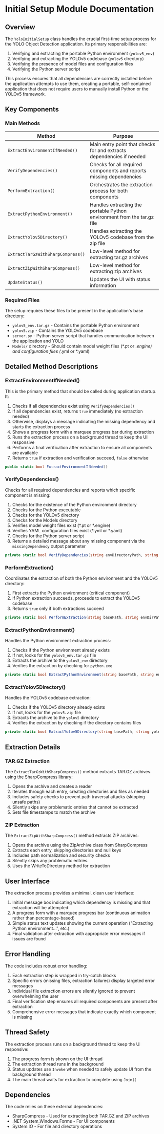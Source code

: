 # Initial Setup Module Documentation

## Overview

The `YoloInitialSetup` class handles the crucial first-time setup process for the YOLO Object Detection application. Its primary responsibilities are:

1. Verifying and extracting the portable Python environment (`yolov5_env`)
2. Verifying and extracting the YOLOv5 codebase (`yolov5` directory)
3. Verifying the presence of model files and configuration files
4. Verifying the Python server script

This process ensures that all dependencies are correctly installed before the application attempts to use them, creating a portable, self-contained application that does not require users to manually install Python or the YOLOv5 framework.

## Key Components

### Main Methods

| Method | Purpose |
|--------|---------|
| `ExtractEnvironmentIfNeeded()` | Main entry point that checks for and extracts dependencies if needed |
| `VerifyDependencies()` | Checks for all required components and reports missing dependencies |
| `PerformExtraction()` | Orchestrates the extraction process for both components |
| `ExtractPythonEnvironment()` | Handles extracting the portable Python environment from the tar.gz file |
| `ExtractYolov5Directory()` | Handles extracting the YOLOv5 codebase from the zip file |
| `ExtractTarGzWithSharpCompress()` | Low-level method for extracting tar.gz archives |
| `ExtractZipWithSharpCompress()` | Low-level method for extracting zip archives |
| `UpdateStatus()` | Updates the UI with status information |

### Required Files

The setup requires these files to be present in the application's base directory:

- `yolov5_env.tar.gz` - Contains the portable Python environment
- `yolov5.zip` - Contains the YOLOv5 codebase
- `server.py` - Python server script that handles communication between the application and YOLO
- `Models/` directory - Should contain model weight files (*.pt or *.engine) and configuration files (*.yml or *.yaml)

## Detailed Method Descriptions

### ExtractEnvironmentIfNeeded()

This is the primary method that should be called during application startup. It:

1. Checks if all dependencies exist using `VerifyDependencies()`
2. If all dependencies exist, returns `true` immediately (no extraction needed)
3. Otherwise, displays a message indicating the missing dependency and starts the extraction process
4. Shows a progress form with a marquee progress bar during extraction
5. Runs the extraction process on a background thread to keep the UI responsive
6. Performs a final verification after extraction to ensure all components are available
7. Returns `true` if extraction and verification succeed, `false` otherwise

```csharp
public static bool ExtractEnvironmentIfNeeded()
```

### VerifyDependencies()

Checks for all required dependencies and reports which specific component is missing:

1. Checks for the existence of the Python environment directory
2. Checks for the Python executable
3. Checks for the YOLOv5 directory
4. Checks for the Models directory
5. Verifies model weight files exist (*.pt or *.engine)
6. Verifies YAML configuration files exist (*.yml or *.yaml)
7. Checks for the Python server script
8. Returns a detailed message about any missing component via the `missingDependency` output parameter

```csharp
private static bool VerifyDependencies(string envDirectoryPath, string pythonExePath, string yolov5DirectoryPath, string modelsDirectoryPath, string pythonServerScript, out string missingDependency)
```

### PerformExtraction()

Coordinates the extraction of both the Python environment and the YOLOv5 directory:

1. First extracts the Python environment (critical component)
2. If Python extraction succeeds, proceeds to extract the YOLOv5 codebase
3. Returns `true` only if both extractions succeed

```csharp
private static bool PerformExtraction(string basePath, string envDirPath, string yolov5DirectoryPath, Label statusLabel)
```

### ExtractPythonEnvironment()

Handles the Python environment extraction process:

1. Checks if the Python environment already exists
2. If not, looks for the `yolov5_env.tar.gz` file
3. Extracts the archive to the `yolov5_env` directory
4. Verifies the extraction by checking for `python.exe`

```csharp
private static bool ExtractPythonEnvironment(string basePath, string envDirPath, Label statusLabel)
```

### ExtractYolov5Directory()

Handles the YOLOv5 codebase extraction:

1. Checks if the YOLOv5 directory already exists
2. If not, looks for the `yolov5.zip` file
3. Extracts the archive to the `yolov5` directory
4. Verifies the extraction by checking if the directory contains files

```csharp
private static bool ExtractYolov5Directory(string basePath, string yolov5DirectoryPath, Label statusLabel)
```

## Extraction Details

### TAR.GZ Extraction

The `ExtractTarGzWithSharpCompress()` method extracts TAR.GZ archives using the SharpCompress library:

1. Opens the archive and creates a reader
2. Iterates through each entry, creating directories and files as needed
3. Includes safety checks to prevent path traversal attacks (skipping unsafe paths)
4. Silently skips any problematic entries that cannot be extracted
5. Sets file timestamps to match the archive

### ZIP Extraction

The `ExtractZipWithSharpCompress()` method extracts ZIP archives:

1. Opens the archive using the ZipArchive class from SharpCompress
2. Extracts each entry, skipping directories and null keys
3. Includes path normalization and security checks
4. Silently skips any problematic entries
5. Uses the WriteToDirectory method for extraction

## User Interface

The extraction process provides a minimal, clean user interface:

1. Initial message box indicating which dependency is missing and that extraction will be attempted
2. A progress form with a marquee progress bar (continuous animation rather than percentage-based)
3. Simple status text updates showing the current operation ("Extracting Python environment...", etc.)
4. Final validation after extraction with appropriate error messages if issues are found

## Error Handling

The code includes robust error handling:

1. Each extraction step is wrapped in try-catch blocks
2. Specific errors (missing files, extraction failures) display targeted error messages
3. Individual file extraction errors are silently ignored to prevent overwhelming the user
4. Final verification step ensures all required components are present after extraction
5. Comprehensive error messages that indicate exactly which component is missing

## Thread Safety

The extraction process runs on a background thread to keep the UI responsive:

1. The progress form is shown on the UI thread
2. The extraction thread runs in the background
3. Status updates use `Invoke` when needed to safely update UI from the background thread
4. The main thread waits for extraction to complete using `Join()`

## Dependencies

The code relies on these external dependencies:

- SharpCompress - Used for extracting both TAR.GZ and ZIP archives
- .NET System.Windows.Forms - For UI components
- System.IO - For file and directory operations 